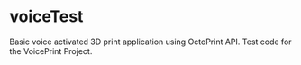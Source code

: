 # voiceTest
Basic voice activated 3D print application using OctoPrint API. Test code for the VoicePrint Project.
